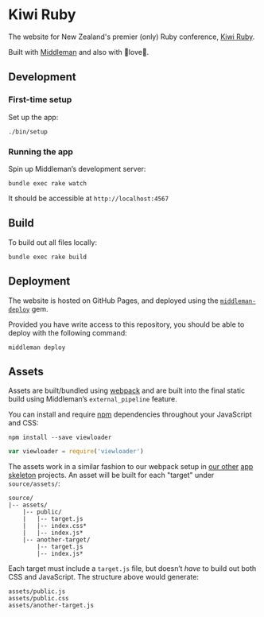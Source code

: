
# Kiwi Ruby

The website for New Zealand's premier (only) Ruby conference, [Kiwi Ruby][kiwiruby]. 

Built with [Middleman][middleman] and also with 💖love💖. 

## Development

### First-time setup

Set up the app:

```
./bin/setup
```

### Running the app

Spin up Middleman’s development server:

```
bundle exec rake watch
```

It should be accessible at `http://localhost:4567`

## Build

To build out all files locally:

```
bundle exec rake build
```

## Deployment

The website is hosted on GitHub Pages, and deployed using the [`middleman-deploy`][middleman-deploy] gem.

Provided you have write access to this repository, you should be able to deploy with the following command:

`middleman deploy`

## Assets

Assets are built/bundled using [webpack][webpack] and are built into the final static build using Middleman’s `external_pipeline` feature.

You can install and require [npm][npm] dependencies throughout your JavaScript and CSS:

```
npm install --save viewloader
```

```js
var viewloader = require('viewloader')
```

The assets work in a similar fashion to our webpack setup in [our other][dry-web-skeleton] [app skeleton][rails-skeleton] projects. An asset will be built for each "target" under `source/assets/`:

```
source/
|-- assets/
    |-- public/
    |   |-- target.js
    |   |-- index.css*
    |   |-- index.js*
    |-- another-target/
        |-- target.js
        |-- index.js*
```

Each target must include a `target.js` file, but doesn’t _have_ to build out both CSS and JavaScript. The structure above would generate:

```
assets/public.js
assets/public.css
assets/another-target.js
```

[kiwiruby]: http://kiwi.ruby.nz
[middleman]: https://middlemanapp.com/
[webpack]: https://webpack.github.io/
[middleman-deploy]: https://github.com/middleman-contrib/middleman-deploy
[middleman-s3_sync]: https://github.com/fredjean/middleman-s3_sync
[npm]: http://npmjs.com/
[dry-web-skeleton]: https://github.com/icelab/dry-web-skeleton
[rails-skeleton]: https://github.com/icelab/rails-skeleton
